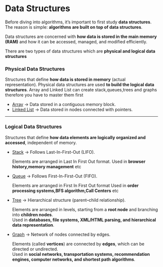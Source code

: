 
# Data Structures

Before diving into algorithms, it’s important to first study **data structures**.  
The reason is simple: **algorithms are built on top of data structures**. 

Data structures are concerned with **how data is stored in the main memory (RAM)** and how it can be accessed, managed, and modified efficiently.

There are two types of data structures which are **physical and logical data structures**

### Physical Data Structures
Structures that define **how data is stored in memory** (actual representation).
Physical data structures are used **to build the logical data structures**.
Array and Linked List can create stack,queues,trees and graphs therefore you have to master them first
- [Array](#array) → Data stored in a contiguous memory block.  
- [Linked List](./LinkedLists/) → Data stored in nodes connected with pointers.  

---

### Logical Data Structures
Structures that define **how data elements are logically organized and accessed**, independent of memory.  
- [Stack](#stack) → Follows Last-In-First-Out (LIFO).
  
  Elements are arranged in Last In First Out format.
  Used in **browser history,memory management** etc  
- [Queue](#queue) → Follows First-In-First-Out (FIFO).

  Elements are arranged in First In First Out format
  Used in **order processing systems,BFS algorithm,Call Centers** etc
- [Tree](#tree) → Hierarchical structure (parent–child relationship).

  Elements are arranged in levels, starting from a **root node** and branching into **children nodes**.  
  Used in **databases, file systems, XML/HTML parsing, and hierarchical data representation**.
- [Graph](#graph) → Network of nodes connected by edges.

  Elements (called **vertices**) are connected by **edges**, which can be directed or undirected.  
  Used in **social networks, transportation systems, recommendation engines, computer networks, and shortest path algorithms**.




